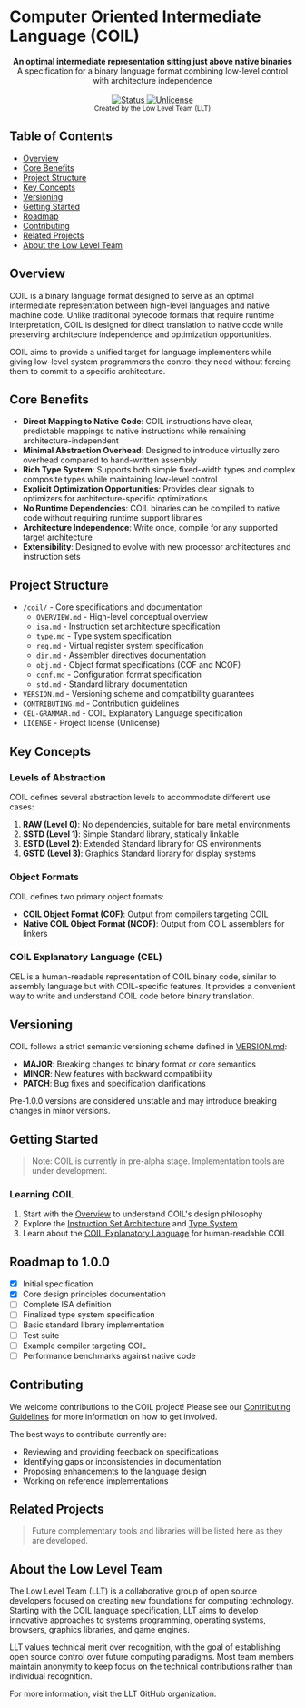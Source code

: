 # Computer Oriented Intermediate Language (COIL)

<div align="center">
  <strong>An optimal intermediate representation sitting just above native binaries</strong>
</div>
<div align="center">
  A specification for a binary language format combining low-level control with architecture independence
</div>

<br />

<div align="center">
  <!-- Status -->
  <a href="#roadmap">
    <img src="https://img.shields.io/badge/status-pre--alpha-orange" alt="Status" />
  </a>
  <!-- License -->
  <a href="LICENSE">
    <img src="https://img.shields.io/badge/license-Unlicense-blue" alt="Unlicense" />
  </a>
</div>

<div align="center">
  <sub>Created by the Low Level Team (LLT)</sub>
</div>

## Table of Contents
- [Overview](#overview)
- [Core Benefits](#core-benefits)
- [Project Structure](#project-structure)
- [Key Concepts](#key-concepts)
- [Versioning](#versioning)
- [Getting Started](#getting-started)
- [Roadmap](#roadmap)
- [Contributing](#contributing)
- [Related Projects](#related-projects)
- [About the Low Level Team](#about-the-low-level-team)

## Overview

COIL is a binary language format designed to serve as an optimal intermediate representation between high-level languages and native machine code. Unlike traditional bytecode formats that require runtime interpretation, COIL is designed for direct translation to native code while preserving architecture independence and optimization opportunities.

COIL aims to provide a unified target for language implementers while giving low-level system programmers the control they need without forcing them to commit to a specific architecture.

## Core Benefits

- **Direct Mapping to Native Code**: COIL instructions have clear, predictable mappings to native instructions while remaining architecture-independent
- **Minimal Abstraction Overhead**: Designed to introduce virtually zero overhead compared to hand-written assembly
- **Rich Type System**: Supports both simple fixed-width types and complex composite types while maintaining low-level control
- **Explicit Optimization Opportunities**: Provides clear signals to optimizers for architecture-specific optimizations
- **No Runtime Dependencies**: COIL binaries can be compiled to native code without requiring runtime support libraries
- **Architecture Independence**: Write once, compile for any supported target architecture
- **Extensibility**: Designed to evolve with new processor architectures and instruction sets

## Project Structure

- `/coil/` - Core specifications and documentation
  - `OVERVIEW.md` - High-level conceptual overview
  - `isa.md` - Instruction set architecture specification
  - `type.md` - Type system specification
  - `reg.md` - Virtual register system specification
  - `dir.md` - Assembler directives documentation
  - `obj.md` - Object format specifications (COF and NCOF)
  - `conf.md` - Configuration format specification
  - `std.md` - Standard library documentation
- `VERSION.md` - Versioning scheme and compatibility guarantees
- `CONTRIBUTING.md` - Contribution guidelines
- `CEL-GRAMMAR.md` - COIL Explanatory Language specification
- `LICENSE` - Project license (Unlicense)

## Key Concepts

### Levels of Abstraction

COIL defines several abstraction levels to accommodate different use cases:

1. **RAW (Level 0)**: No dependencies, suitable for bare metal environments
2. **SSTD (Level 1)**: Simple Standard library, statically linkable
3. **ESTD (Level 2)**: Extended Standard library for OS environments
4. **GSTD (Level 3)**: Graphics Standard library for display systems

### Object Formats

COIL defines two primary object formats:

- **COIL Object Format (COF)**: Output from compilers targeting COIL
- **Native COIL Object Format (NCOF)**: Output from COIL assemblers for linkers

### COIL Explanatory Language (CEL)

CEL is a human-readable representation of COIL binary code, similar to assembly language but with COIL-specific features. It provides a convenient way to write and understand COIL code before binary translation.

## Versioning

COIL follows a strict semantic versioning scheme defined in [VERSION.md](./VERSION.md):

- **MAJOR**: Breaking changes to binary format or core semantics
- **MINOR**: New features with backward compatibility
- **PATCH**: Bug fixes and specification clarifications

Pre-1.0.0 versions are considered unstable and may introduce breaking changes in minor versions.

## Getting Started

> Note: COIL is currently in pre-alpha stage. Implementation tools are under development.

### Learning COIL

1. Start with the [Overview](./coil/OVERVIEW.md) to understand COIL's design philosophy
2. Explore the [Instruction Set Architecture](./coil/isa.md) and [Type System](./coil/type.md)
3. Learn about the [COIL Explanatory Language](./CEL-GRAMMAR.md) for human-readable COIL

## Roadmap to 1.0.0

- [x] Initial specification
- [x] Core design principles documentation
- [ ] Complete ISA definition
- [ ] Finalized type system specification
- [ ] Basic standard library implementation
- [ ] Test suite
- [ ] Example compiler targeting COIL
- [ ] Performance benchmarks against native code

## Contributing

We welcome contributions to the COIL project! Please see our [Contributing Guidelines](./CONTRIBUTING.md) for more information on how to get involved.

The best ways to contribute currently are:
- Reviewing and providing feedback on specifications
- Identifying gaps or inconsistencies in documentation
- Proposing enhancements to the language design
- Working on reference implementations

## Related Projects

> Future complementary tools and libraries will be listed here as they are developed.

## About the Low Level Team

The Low Level Team (LLT) is a collaborative group of open source developers focused on creating new foundations for computing technology. Starting with the COIL language specification, LLT aims to develop innovative approaches to systems programming, operating systems, browsers, graphics libraries, and game engines.

LLT values technical merit over recognition, with the goal of establishing open source control over future computing paradigms. Most team members maintain anonymity to keep focus on the technical contributions rather than individual recognition.

For more information, visit the LLT GitHub organization.